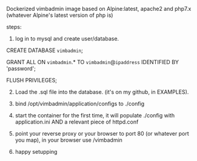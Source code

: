 Dockerized vimbadmin image based on Alpine:latest, apache2 and php7.x (whatever Alpine's latest version of php is)

steps:

1. log in to mysql and create user/database.

CREATE DATABASE `vimbadmin`;

GRANT ALL ON `vimbadmin`.\* TO `vimbadmin`@`ipaddress` IDENTIFIED BY 'password';

FLUSH PRIVILEGES;

2. Load the .sql file into the database. (it's on my github, in EXAMPLES).

3. bind /opt/vimbadmin/application/configs to ./config

4. start the container for the first time, it will populate ./config with application.ini AND a relevant piece of httpd.conf

5. point your reverse proxy or your browser to port 80 (or whatever port you map), in your browser use /vimbadmin

6. happy setupping
